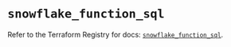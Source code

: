# `snowflake_function_sql`

Refer to the Terraform Registry for docs: [`snowflake_function_sql`](https://registry.terraform.io/providers/snowflakedb/snowflake/2.1.0/docs/resources/function_sql).
